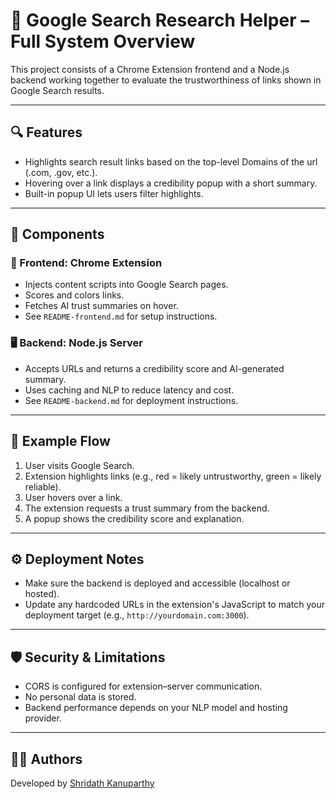 # 🧠 Google Search Research Helper – Full System Overview

This project consists of a Chrome Extension frontend and a Node.js backend working together to evaluate the trustworthiness of links shown in Google Search results.

---

## 🔍 Features

- Highlights search result links based on the top-level Domains of the url (.com, .gov, etc.).
- Hovering over a link displays a credibility popup with a short summary.
- Built-in popup UI lets users filter highlights.

---

## 🔗 Components

### 🧩 Frontend: Chrome Extension

- Injects content scripts into Google Search pages.
- Scores and colors links.
- Fetches AI trust summaries on hover.
- See `README-frontend.md` for setup instructions.

### 🖥️ Backend: Node.js Server

- Accepts URLs and returns a credibility score and AI-generated summary.
- Uses caching and NLP to reduce latency and cost.
- See `README-backend.md` for deployment instructions.

---

## 🧪 Example Flow

1. User visits Google Search.
2. Extension highlights links (e.g., red = likely untrustworthy, green = likely reliable).
3. User hovers over a link.
4. The extension requests a trust summary from the backend.
5. A popup shows the credibility score and explanation.

---

## ⚙️ Deployment Notes

- Make sure the backend is deployed and accessible (localhost or hosted).
- Update any hardcoded URLs in the extension's JavaScript to match your deployment target (e.g., `http://yourdomain.com:3000`).

---

## 🛡️ Security & Limitations

- CORS is configured for extension–server communication.
- No personal data is stored.
- Backend performance depends on your NLP model and hosting provider.

---

## 👨‍💻 Authors

Developed by [Shridath Kanuparthy](https://github.com/HotPotatoes3)

